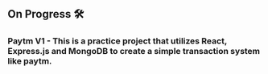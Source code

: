 ## On Progress 🛠️
### Paytm V1 - This is a practice project that utilizes React, Express.js and MongoDB to create a simple transaction system like paytm.
